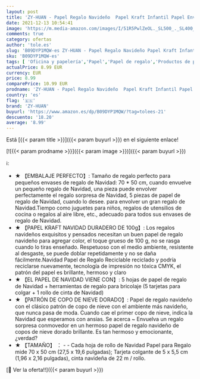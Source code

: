 ```yaml
---
layout: post
title: 'ZY-HUAN - Papel Regalo Navideño  Papel Kraft Infantil Papel Envolver Regalos Navidad Rojo con Etiquetas Cintas y Regalo  Papel Embalar Reciclado 50 * 70cm Kit Original Copo de Nieve 5 Piezas '
date: 2021-12-13 10:54:41
image: 'https://m.media-amazon.com/images/I/51R5PwlZeOL._SL500_._SL400_.jpg'
comments: true
category: ofertas
author: 'tole.es'
slug: 'B09DYP1MQW-es ZY-HUAN - Papel Regalo Navideño Papel Kraft Infantil Papel...'
sku: 'B09DYP1MQW-es'
tags: [ 'Oficina y papelería','Papel','Papel de regalo','Productos de papel para oficina','navidad','zy-huan', ]
actualPrice: 8.99 EUR
currency: EUR
price: 8.99
comparePrice: 10.99 EUR
prodname: 'ZY-HUAN - Papel Regalo Navideño  Papel Kraft Infantil Papel Envolver Regalos Navidad Rojo con Etiquetas Cintas y Regalo  Papel Embalar Reciclado 50 * 70cm Kit Original Copo de Nieve 5 Piezas '
country: 'es'
flag: '🇪🇸'
brand: 'ZY-HUAN'
buyurl: 'https://www.amazon.es/dp/B09DYP1MQW/?tag=tolees-21'
descuento: '18.20'
average: '8.99'
---
```


Está [{{< param title >}}]({{< param buyurl >}}) en el siguiente enlace!

[![{{< param prodname >}}]({{< param image >}})]({{< param buyurl >}})

ℹ️:

- ★ 【EMBALAJE PERFECTO】: Tamaño de regalo perfecto para pequeños envases de regalo de Navidad: 70 * 50 cm, cuando envuelve un pequeño regalo de Navidad, una pieza puede envolver perfectamente el regalo sorpresa de Navidad, 5 piezas de papel de regalo de Navidad, cuando lo desee. para envolver un gran regalo de Navidad.Tiempo como juguetes para niños, regalos de utensilios de cocina o regalos al aire libre, etc., adecuado para todos sus envases de regalo de Navidad.
- ★ 【PAPEL KRAFT NAVIDAD DURADERO DE 100g】: Los regalos navideños exquisitos y pensados ​​necesitan un buen papel de regalo navideño para agregar color, el toque grueso de 100 g, no se rasga cuando lo tiras enseñado. Respetuoso con el medio ambiente, resistente al desgaste, se puede doblar repetidamente y no se daña fácilmente.Navidad Papel de Regalo Reciclable reciclado y podría reciclarse nuevamente, tecnología de impresión no tóxica CMYK, el patrón del papel es brillante, hermoso y claro
- ★ 【EL PAPEL DE NAVIDAD VIENE CON】: 5 hojas de papel de regalo de Navidad + herramientas de regalo para bricolaje (5 tarjetas para colgar + 1 rollo de cinta de Navidad)
- ★ 【PATRÓN DE COPO DE NIEVE DORADO】: Papel de regalo navideño con el clásico patrón de copo de nieve con el ambiente más navideño, que nunca pasa de moda. Cuando cae el primer copo de nieve, indica la Navidad que esperamos con ansias. Se acerca ~ Envuelva un regalo sorpresa conmovedor en un hermoso papel de regalo navideño de copos de nieve dorado brillante. Es tan hermoso y emocionante, ¿verdad?
- ★ 【TAMAÑO】 ： - - Cada hoja de rollo de Navidad Papel para Regalo mide 70 x 50 cm (27,5 x 19,6 pulgadas); Tarjeta colgante de 5 x 5,5 cm (1,96 x 2,16 pulgadas), cinta navideña de 22 m / rollo.

[🛒 Ver la oferta!!]({{< param buyurl >}})
